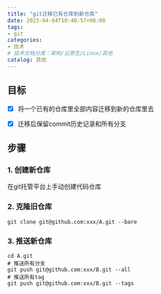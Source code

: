 ```yaml
---
title: "git迁移已有仓库到新仓库"
date: 2023-04-04T10:40:57+08:00
tags:
- git
categories:
- 技术
# 技术文档分类：架构/云原生/Linux/其他
catalog: 其他
---
```


## 目标

- [x] 将一个已有的仓库里全部内容迁移到新的仓库里去

- [x] 迁移后保留commit历史记录和所有分支



## 步骤

### 1. 创建新仓库

在git托管平台上手动创建代码仓库



### 2. 克隆旧仓库

```
git clone git@github.com:xxx/A.git --bare
```



### 3. 推送新仓库

```
cd A.git
# 推送所有分支
git push git@github.com:xxx/B.git --all
# 推送所有tag
git push git@github.com:xxx/B.git --tags
```

